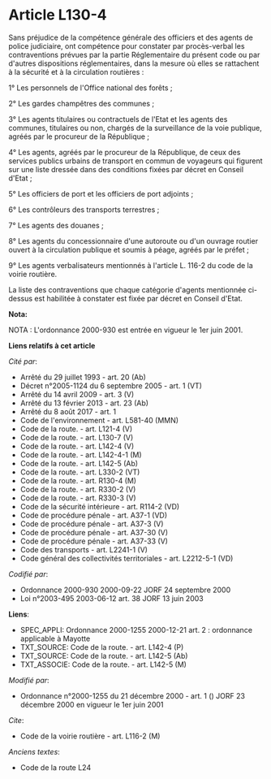 # Article L130-4

Sans préjudice de la compétence générale des officiers et des agents de police judiciaire, ont compétence pour constater par
procès-verbal les contraventions prévues par la partie Réglementaire du présent code ou par d'autres dispositions
réglementaires, dans la mesure où elles se rattachent à la sécurité et à la circulation routières :

1° Les personnels de l'Office national des forêts ;

2° Les gardes champêtres des communes ;

3° Les agents titulaires ou contractuels de l'Etat et les agents des communes, titulaires ou non, chargés de la surveillance
de la voie publique, agréés par le procureur de la République ;

4° Les agents, agréés par le procureur de la République, de ceux des services publics urbains de transport en commun de
voyageurs qui figurent sur une liste dressée dans des conditions fixées par décret en Conseil d'Etat ;

5° Les officiers de port et les officiers de port adjoints ;

6° Les contrôleurs des transports terrestres ;

7° Les agents des douanes ;

8° Les agents du concessionnaire d'une autoroute ou d'un ouvrage routier ouvert à la circulation publique et soumis à péage,
agréés par le préfet ;

9° Les agents verbalisateurs mentionnés à l'article L. 116-2 du code de la voirie routière.

La liste des contraventions que chaque catégorie d'agents mentionnée ci-dessus est habilitée à constater est fixée par décret
en Conseil d'Etat.

**Nota:**

NOTA : L'ordonnance 2000-930 est entrée en vigueur le 1er juin 2001.

**Liens relatifs à cet article**

_Cité par_:

  - Arrêté du 29 juillet 1993 - art. 20 (Ab)
  - Décret n°2005-1124 du 6 septembre 2005 - art. 1 (VT)
  - Arrêté du 14 avril 2009 - art. 3 (V)
  - Arrêté du 13 février 2013 - art. 23 (Ab)
  - Arrêté du 8 août 2017 - art. 1
  - Code de l'environnement - art. L581-40 (MMN)
  - Code de la route. - art. L121-4 (V)
  - Code de la route. - art. L130-7 (V)
  - Code de la route. - art. L142-4 (V)
  - Code de la route. - art. L142-4-1 (M)
  - Code de la route. - art. L142-5 (Ab)
  - Code de la route. - art. L330-2 (VT)
  - Code de la route. - art. R130-4 (M)
  - Code de la route. - art. R330-2 (V)
  - Code de la route. - art. R330-3 (V)
  - Code de la sécurité intérieure - art. R114-2 (VD)
  - Code de procédure pénale - art. A37-1 (VD)
  - Code de procédure pénale - art. A37-3 (V)
  - Code de procédure pénale - art. A37-30 (V)
  - Code de procédure pénale - art. A37-33 (V)
  - Code des transports - art. L2241-1 (V)
  - Code général des collectivités territoriales - art. L2212-5-1 (VD)

_Codifié par_:

  - Ordonnance 2000-930 2000-09-22 JORF 24 septembre 2000
  - Loi n°2003-495 2003-06-12 art. 38 JORF 13 juin 2003

**Liens**:

  - SPEC_APPLI: Ordonnance 2000-1255 2000-12-21 art. 2 : ordonnance applicable à Mayotte
  - TXT_SOURCE: Code de la route. - art. L142-4 (P)
  - TXT_SOURCE: Code de la route. - art. L142-5 (Ab)
  - TXT_ASSOCIE: Code de la route. - art. L142-5 (M)

_Modifié par_:

  - Ordonnance n°2000-1255 du 21 décembre 2000 - art. 1 () JORF 23 décembre 2000 en vigueur le 1er juin 2001

_Cite_:

  - Code de la voirie routière - art. L116-2 (M)

_Anciens textes_:

  - Code de la route L24
